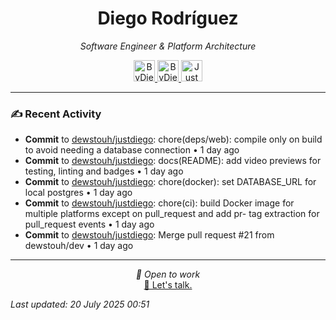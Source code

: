 
<div align="center" style="margin-top: 16px;">
<h1 align="center"><strong>Diego Rodríguez</strong></h1>
<i>Software Engineer & Platform Architecture</i>
<p></p>
  <a href="https://linkedin.com/in/bydiego" target="_blank">
    <img src="https://img.icons8.com/?size=100&id=8808&format=png&color=000000" alt="ByDiego LinkedIn" height="34" width="34">
</a>
<a href="https://www.fiverr.com/diego_roguez/" target="_blank">
    <img src="https://img.icons8.com/?size=100&id=14h574ySQ7kG&format=png&color=000000" alt="ByDiego Fiverr" height="34" width="34">
</a>

<a href="https://justdiego.com" target="_blank">
    <img src="https://img.icons8.com/?size=100&id=bAmuw2Fk26u0&format=png&color=000000" alt="JustDiego Website" height="34" width="34">
</a>

</div>

---

### ✍ Recent Activity


- <strong>Commit</strong> to <a href="https://github.com/dewstouh/justdiego">dewstouh/justdiego</a>: chore(deps/web): compile only on build to avoid needing a database connection • 1 day ago
- <strong>Commit</strong> to <a href="https://github.com/dewstouh/justdiego">dewstouh/justdiego</a>: docs(README): add video previews for testing, linting and badges • 1 day ago
- <strong>Commit</strong> to <a href="https://github.com/dewstouh/justdiego">dewstouh/justdiego</a>: chore(docker): set DATABASE_URL for local postgres • 1 day ago
- <strong>Commit</strong> to <a href="https://github.com/dewstouh/justdiego">dewstouh/justdiego</a>: chore(ci): build Docker image for multiple platforms except on pull_request and add pr- tag extraction for pull_request events • 1 day ago
- <strong>Commit</strong> to <a href="https://github.com/dewstouh/justdiego">dewstouh/justdiego</a>: Merge pull request #21 from dewstouh/dev • 1 day ago


---

<p align="center">
  <i>💼 Open to work</i><br>
  <a href="mailto:diego@justdiego.com">📧 Let's talk.</a>
</p>

*Last updated: 20 July 2025 00:51*   
